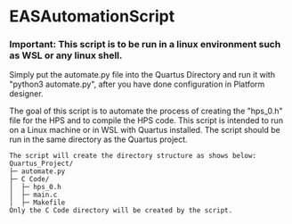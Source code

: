 # EASAutomationScript

### Important: This script is to be run in a linux environment such as WSL or any linux shell.

Simply put the automate.py file into the Quartus Directory and run it with "python3 automate.py", after you have done configuration in Platform designer.

The goal of this script is to automate the process of creating the "hps_0.h" file for the HPS and to compile the HPS code.
This script is intended to run on a Linux machine or in WSL with Quartus installed.
The script should be run in the same directory as the Quartus project.

```
The script will create the directory structure as shows below:
Quartus_Project/
├─ automate.py
├─ C Code/
│  ├─ hps_0.h
│  ├─ main.c
│  ├─ Makefile
Only the C Code directory will be created by the script.
```
